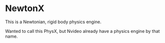 # NewtonX

This is a Newtonian, rigid body physics engine.

Wanted to call this PhysX, but Nvideo already have a physics engine by that name. 
